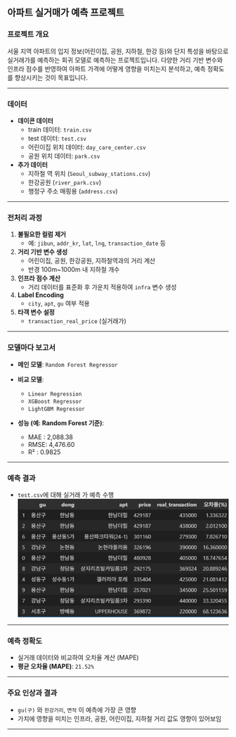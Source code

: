 ## 아파트 실거매가 예측 프로젝트

### 프로젝트 개요

서울 지역 아파트의 입지 정보(어린이집, 공원, 지하철, 한강 등)와 단지 특성을 바탕으로 실거래가를 예측하는 회귀 모델로 예측하는 프로젝트입니다.
다양한 거리 기반 변수와 인프라 점수를 반영하여 아파트 가격에 어떻게 영향을 미치는지 분석하고, 예측 정확도를 향상시키는 것이 목표입니다.

---

### 데이터
* **데이콘 데이터**
    * train 데이터: `train.csv`
    * test 데이터: `test.csv`
    * 어린이집 위치 데이터: `day_care_center.csv`
    * 공원 위치 데이터: `park.csv`
* **추가 데이터**
    * 지하철 역 위치 (`Seoul_subway_stations.csv`)
    * 한강공원 (`river_park.csv`)
    * 행정구 주소 매핑용 (`address.csv`)

---

### 전처리 과정

1. **불필요한 컬럼 제거**
   * 예: `jibun`, `addr_kr`, `lat`, `lng`, `transaction_date` 등
2. **거리 기반 변수 생성**
   * 어린이집, 공원, 한강공원, 지하철역과의 거리 계산
   * 반경 100m\~1000m 내 지하철 개수
3. **인프라 점수 계산**
   * 거리 데이터를 표준화 후 가운치 적용하여 `infra` 변수 생성
4. **Label Encoding**
   * `city`, `apt`, `gu` 여부 적용
5. **타객 변수 설정**
   * `transaction_real_price` (실거래가)

---

### 모델마다 보고서

* **메인 모델**: `Random Forest Regressor`

* **비교 모델**:
  * `Linear Regression`
  * `XGBoost Regressor`
  * `LightGBM Regressor`

* **성능 (예: Random Forest 기준)**:
  * MAE :  2,088.38
  * RMSE: 4,476.60
  * R²   : 0.9825

---

### 예측 결과

* `test.csv`에 대해 실거래 가 예측 수행
![alt text](image.png)

---

### 예측 정확도

* 실거래 데이터와 비교하여 오차율 계산 (MAPE)
* **평균 오차율 (MAPE)**: `21.52%`

---

### 주요 인상과 결과

* `gu(구)` 와 `한강거리`, `면적` 이 예측에 가장 큰 영향
* 가치에 영향을 미치는 인프라, 공원, 어린이집, 지하철 거리 값도 영향이 있어보임

---

